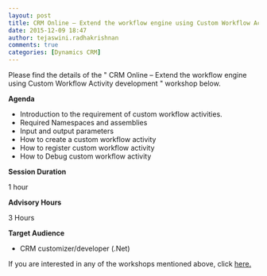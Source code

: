 ```yaml
---
layout: post
title: CRM Online – Extend the workflow engine using Custom Workflow Activity development
date: 2015-12-09 18:47
author: tejaswini.radhakrishnan
comments: true
categories: [Dynamics CRM]
---
```

Please find the details of the " CRM Online – Extend the workflow engine using Custom Workflow Activity development " workshop below.

<strong>Agenda</strong>
<ul>
	<li>Introduction to the requirement of custom workflow activities.</li>
	<li>Required Namespaces and assemblies</li>
	<li>Input and output parameters</li>
	<li>How to create a custom workflow activity</li>
	<li>How to register custom workflow activity</li>
	<li>How to Debug custom workflow activity</li>
</ul>
<strong>Session Duration</strong>

1 hour

<strong>Advisory Hours</strong>

3 Hours

<strong>Target Audience</strong>
<ul>
	<li>CRM customizer/developer (.Net)</li>
</ul>
If you are interested in any of the workshops mentioned above, click <a href="mailto:blog_ptsdynamics@microsoft.com?Subject=Dynamics%20CRM%20Workshops%20-%20Registration&amp;Body=PLEASE%20FILL%20IN%20THE%20FOLLOWING%20DETAILS%0A%0AName%3A%0ACompany%20Name%3A%0APartner%20ID%3A%0AContact%20number%3A%0AEmail%20ID%3A%0AProducts%20interested%20in%3A%0ASessions%20interested%20in%3A">here.</a>

